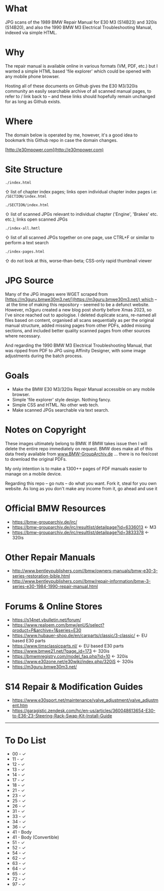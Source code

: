# What

JPG scans of the 1989 BMW Repair Manual for E30 M3 (S14B23) and 320is (S14B20), and also the 1990 BMW M3 Electrical Troubleshooting Manual, indexed via simple HTML.

# Why

The repair manual is available online in various formats (VM, PDF, etc.) but I wanted a simple HTML based 'file explorer' which could be opened with any mobile phone browser.

Hosting all of these documents on Github gives the E30 M3/320is community an easily searchable archive of all scanned manual pages, to refer to / link back to – and these links should hopefully remain unchanged for as long as Github exists.

# Where

The domain below is operated by me, however, it's a good idea to bookmark this Github repo in case the domain changes.

[http://e30mpower.com](http://e30mpower.com)

# Site Structure

`./index.html` 

⇧ list of chapter index pages; links open individual chapter index pages i.e: `/SECTION/index.html`

`./SECTION/index.html` 

⇧ list of scanned JPGs relevant to individual chapter ('Engine', 'Brakes' etc. etc.); links open scanned JPGs

`./index-all.hmtl` 

⇧ list of all scanned JPGs together on one page, use CTRL+F or similar to perform a text search

`./index-pages.html`

⇧ do not look at this, worse-than-beta; CSS-only rapid thumbnail viewer

# JPG Source

Many of the JPG images were WGET scraped from [https://m3guru.bmwe30m3.net/](https://m3guru.bmwe30m3.net/) which – at the time of making this repository – seemed to be a defunct website. However, m3guru created a new blog post shortly before Xmas 2023, so I've since reached out to apologise. I deleted duplicate scans, re-named all files based on content, organised all scans sequentially as per the original manual structure, added missing pages from other PDFs, added missing sections, and included better quality scanned pages from other sources where necessary. 

And regarding the 1990 BMW M3 Electrical Troubleshooting Manual, that was ripped from PDF to JPG using Affinity Designer, with some image adjustments during the batch process.

# Goals

* Make the BMW E30 M3/320is Repair Manual accessible on any mobile browser.
* Simple 'file explorer' style design. Nothing fancy.
* Simple CSS and HTML. No other web tech.
* Make scanned JPGs searchable via text search.

# Notes on Copyright

These images ultimately belong to BMW. If BMW takes issue then I will delete the entire repo immediately on request. BMW does make all of this data freely available from www.BMW-GroupArchiv.de ... there is no fee/cost to download the original PDFs. 

My only intention is to make a 1300++ pages of PDF manuals easier to manage on a mobile device. 

Regarding this repo – go nuts – do what you want. Fork it, steal for you own website. As long as you don't make any income from it, go ahead and use it

# Official BMW Resources

* https://bmw-grouparchiv.de/irc/
* https://bmw-grouparchiv.de/irc/resultlist/detailpage?id=6336013 <- M3
* https://bmw-grouparchiv.de/irc/resultlist/detailpage?id=3833378 <- 320is

# Other Repair Manuals

* http://www.bentleypublishers.com//bmw/owners-manuals/bmw-e30-3-series-restoration-bible.html
* http://www.bentleypublishers.com//bmw/repair-information/bmw-3-series-e30-1984-1990-repair-manual.html


# Forums & Online Stores

* https://s14net.vbulletin.net/forum/
* https://www.realoem.com/bmw/enUS/select?product=P&archive=1&series=E30
* https://www.hubauer-shop.de/en/carparts/classic/3-classic/ <- EU based E30 parts
* https://www.timsclassicparts.nl/ <- EU based E30 parts
* https://www.bmwe21.net/?page_id=173 <- 320is
* https://bmwmregistry.com/model_faq.php?id=10 <- 320is
* https://www.e30zone.net/e30wiki/index.php/320iS <- 320is
* https://m3guru.bmwe30m3.net/

# S14 Repair & Modification Guides

* https://www.e30sport.net/maintenance/valve_adjustment/valve_adjustment.htm
* https://garagistic.zendesk.com/hc/en-us/articles/360048613654-E30-to-E36-Z3-Steering-Rack-Swap-Kit-Install-Guide

---

# To Do List

- 00 - &#x2713;
- 11 - &#x2713;
- 12 - &#x2713;
- 13 - &#x2713;
- 14 - &#x2713;
- 17 - &#x2713;
- 18 - &#x2713;
- 21 - &#x2713;
- 23 - &#x2713;
- 25 - &#x2713;
- 26 - &#x2713;
- 31 - &#x2713;
- 33 - &#x2713;
- 34 - &#x2713;
- 36 - &#x2713;
- 41 - Body
- 41 - Body (Convertible)
- 51 - &#x2713;
- 52 - &#x2713;
- 54 - &#x2713;
- 62 - &#x2713;
- 63 - &#x2713;
- 64 - &#x2713;
- 65 - &#x2713; 
- 72 - &#x2713;
- 97 - &#x2713;
